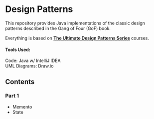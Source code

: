 # Design Patterns

This repository provides Java implementations of the classic design patterns described in the Gang of Four (GoF) book.

Everything is based on **[The Ultimate Design Patterns Series](https://codewithmosh.com/p/design-patterns)** courses.

#### Tools Used:
Code: Java w/ IntelliJ IDEA  
UML Diagrams: Draw.io

## Contents

### Part 1
- Memento
- State
